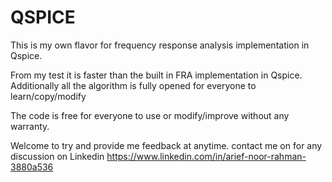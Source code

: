 # QSPICE

This is my own flavor for frequency response analysis implementation in Qspice.

From my test it is faster than the built in FRA implementation in Qspice.
Additionally all the algorithm is fully opened for everyone to learn/copy/modify

The code is free for everyone to use or modify/improve without any warranty.

Welcome to try and provide me feedback at anytime.
contact me on for any discussion on Linkedin https://www.linkedin.com/in/arief-noor-rahman-3880a536
